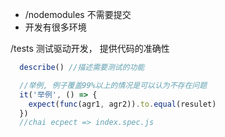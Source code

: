 - /nodemodules
  不需要提交
- 开发有很多环境

/tests
  测试驱动开发， 提供代码的准确性

```javascript
  describe() //描述需要测试的功能

  //举例, 例子覆盖99%以上的情况是可以认为不存在问题
  it('举例', () => {
    expect(func(agr1, agr2)).to.equal(resulet)
  })
  //chai ecpect => index.spec.js

```